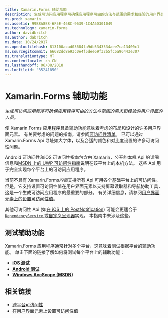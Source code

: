 ```yaml
---
title: Xamarin.Forms 辅助功能
description: 生成可访问应用程序可确保应用程序可由的方法与范围的需求和经验的用户界面的人员。
ms.prod: xamarin
ms.assetid: 99B8A8E8-6F5E-46BC-9639-1C4A6D301049
ms.technology: xamarin-forms
author: davidbritch
ms.author: dabritch
ms.date: 10/24/2017
ms.openlocfilehash: 813100acad03684fa9db5343534aee7ca13400c1
ms.sourcegitcommit: 66682dd8e93c0e4f5dee69f32b5fc5a96443e307
ms.translationtype: MT
ms.contentlocale: zh-CN
ms.lasthandoff: 06/08/2018
ms.locfileid: "35241850"
---
```

# <a name="xamarinforms-accessibility"></a>Xamarin.Forms 辅助功能

_生成可访问应用程序可确保应用程序可由的方法与范围的需求和经验的用户界面的人员。_

使 Xamarin.Forms 应用程序具备辅助功能意味着考虑的布局和设计的许多用户界面元素。 有关要考虑的问题的指南，请参阅[可访问性清单](~/cross-platform/app-fundamentals/accessibility.md)。 已可以通过 Xamarin.Forms Api 寻址如大字体，以及合适的颜色和对比度设置的许多可访问性问题。

[Android 可访问性](~/android/app-fundamentals/accessibility.md)和[iOS 可访问性](~/ios/app-fundamentals/accessibility.md)指南包含由 Xamarin，公开的本机 Api 的详细信息和[MSDN 上的 UWP 可访问性指南](https://msdn.microsoft.com/windows/uwp/accessibility/basic-accessibility-information)说明在该平台上的本机方法。 这些 Api 用于完全实现每个平台上的可访问应用程序。

当前不具有 Xamarin.Forms*内置*支持所有 Api 可用各个基础平台上的可访问性。 但是，它支持设置可访问性值在用户界面元素以支持屏幕读取器和导航协助工具，这是一个生成可访问应用程序的最重要的部分。 有关详细信息，请参阅[用户界面元素上的设置可访问性值](~/xamarin-forms/app-fundamentals/accessibility/setting-accessibility-values.md)。

其他可访问性 Api (如[在 iOS 上的 PostNotification](~/ios/app-fundamentals/accessibility.md)) 可能会更适合于[ `DependencyService` ](~/xamarin-forms/app-fundamentals/dependency-service/index.md)或[自定义呈现器](~/xamarin-forms/app-fundamentals/custom-renderer/index.md)实现。 本指南中未涉及这些。

## <a name="testing-accessibility"></a>测试辅助功能

Xamarin.Forms 应用程序通常针对多个平台，这意味着测试根据平台的辅助功能。 单击下面的链接了解如何将测试每个平台上的辅助功能：

- [**iOS 测试**](~/ios/app-fundamentals/accessibility.md)
- [**Android 测试**](~/android/app-fundamentals/accessibility.md)
- [**Windows AccScope (MSDN)**](https://msdn.microsoft.com/library/windows/desktop/dn433239)


## <a name="related-links"></a>相关链接

- [跨平台可访问性](~/cross-platform/app-fundamentals/accessibility.md)
- [在用户界面元素上设置可访问性值](~/xamarin-forms/app-fundamentals/accessibility/setting-accessibility-values.md)
